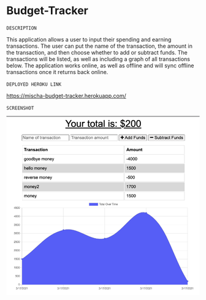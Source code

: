# Budget-Tracker

`` DESCRIPTION ``

This application allows a user to input their spending and earning transactions. The user can put the name of the transaction, the amount in the transaction, and then choose whether to add or subtract funds. The transactions will be listed, as well as including a graph of all transactions below. The application works online, as well as offline and will sync offline transactions once it returns back online.


`` DEPLOYED HEROKU LINK ``

https://mischa-budget-tracker.herokuapp.com/



`` SCREENSHOT ``

![Screenshot](assets/SS1.png?raw=true)

